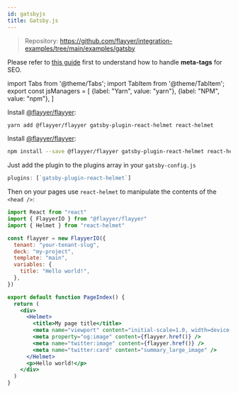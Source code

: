 ```yaml
---
id: gatsbyjs
title: Gatsby.js
---
```


> Repository: https://github.com/flayyer/integration-examples/tree/main/examples/gatsby

Please refer to [this guide](https://www.gatsbyjs.com/docs/add-seo-component/) first to understand how to handle **meta-tags** for SEO.

<!-- MDX variables -->
import Tabs from '@theme/Tabs';
import TabItem from '@theme/TabItem';
export const jsManagers = [
  {label: "Yarn", value: "yarn"},
  {label: "NPM", value: "npm"},
]

<Tabs groupId="js-manager" defaultValue="yarn" values={jsManagers}>
<TabItem value="yarn">

Install [@flayyer/flayyer](./flayyer-js.md):

```bash title="Terminal.app"
yarn add @flayyer/flayyer gatsby-plugin-react-helmet react-helmet
```

</TabItem>

<TabItem value="npm">

Install [@flayyer/flayyer](./flayyer-js.md):

```bash title="Terminal.app"
npm install --save @flayyer/flayyer gatsby-plugin-react-helmet react-helmet
```

</TabItem>
</Tabs>

Just add the plugin to the plugins array in your `gatsby-config.js`

```js title="gatsby-config.js"
plugins: [`gatsby-plugin-react-helmet`]
```

Then on your pages use `react-helmet` to manipulate the contents of the `<head />`:

```jsx title="pages/index.js"
import React from "react"
import { FlayyerIO } from "@flayyer/flayyer"
import { Helmet } from "react-helmet"

const flayyer = new FlayyerIO({
  tenant: "your-tenant-slug",
  deck: "my-project",
  template: "main",
  variables: {
    title: "Hello world!",
  },
})

export default function PageIndex() {
  return (
    <div>
      <Helmet>
        <title>My page title</title>
        <meta name="viewport" content="initial-scale=1.0, width=device-width" />
        <meta property="og:image" content={flayyer.href()} />
        <meta name="twitter:image" content={flayyer.href()} />
        <meta name="twitter:card" content="summary_large_image" />
      </Helmet>
      <p>Hello world!</p>
    </div>
  )
}
```
